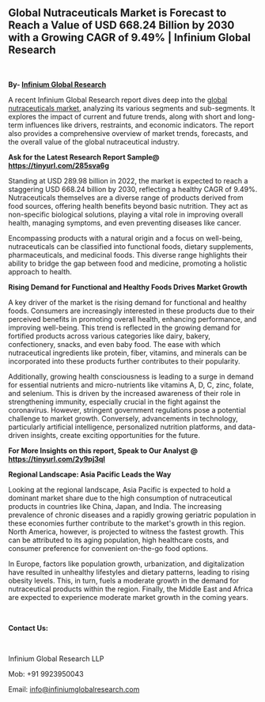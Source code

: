 <h2><strong>Global Nutraceuticals Market is Forecast to Reach a Value of USD 668.24 Billion by 2030 with a Growing CAGR of 9.49% | Infinium Global Research</strong></h2>
<p>&nbsp;</p>
<p><strong>By- </strong><a href="https://www.infiniumglobalresearch.com"><strong>Infinium Global Research</strong></a></p>
<p>A recent Infinium Global Research report dives deep into the <a href="https://www.infiniumglobalresearch.com/market-reports/global-nutraceuticals-market">global nutraceuticals market</a>, analyzing its various segments and sub-segments. It explores the impact of current and future trends, along with short and long-term influences like drivers, restraints, and economic indicators. The report also provides a comprehensive overview of market trends, forecasts, and the overall value of the global nutraceutical industry.</p>
<p><strong>Ask for the Latest Research Report Sample@ </strong><a href="https://tinyurl.com/285sva6g"><strong>https://tinyurl.com/285sva6g</strong></a></p>
<p>Standing at USD 289.98 billion in 2022, the market is expected to reach a staggering USD 668.24 billion by 2030, reflecting a healthy CAGR of 9.49%. Nutraceuticals themselves are a diverse range of products derived from food sources, offering health benefits beyond basic nutrition. They act as non-specific biological solutions, playing a vital role in improving overall health, managing symptoms, and even preventing diseases like cancer.</p>
<p>Encompassing products with a natural origin and a focus on well-being, nutraceuticals can be classified into functional foods, dietary supplements, pharmaceuticals, and medicinal foods. This diverse range highlights their ability to bridge the gap between food and medicine, promoting a holistic approach to health.</p>
<p><strong>Rising Demand for Functional and Healthy Foods Drives Market Growth</strong></p>
<p>A key driver of the market is the rising demand for functional and healthy foods. Consumers are increasingly interested in these products due to their perceived benefits in promoting overall health, enhancing performance, and improving well-being. This trend is reflected in the growing demand for fortified products across various categories like dairy, bakery, confectionery, snacks, and even baby food. The ease with which nutraceutical ingredients like protein, fiber, vitamins, and minerals can be incorporated into these products further contributes to their popularity.</p>
<p>Additionally, growing health consciousness is leading to a surge in demand for essential nutrients and micro-nutrients like vitamins A, D, C, zinc, folate, and selenium. This is driven by the increased awareness of their role in strengthening immunity, especially crucial in the fight against the coronavirus. However, stringent government regulations pose a potential challenge to market growth. Conversely, advancements in technology, particularly artificial intelligence, personalized nutrition platforms, and data-driven insights, create exciting opportunities for the future.</p>
<p><strong>For More Insights on this report, Speak to Our Analyst @ </strong><a href="https://tinyurl.com/2y9pj3ql"><strong>https://tinyurl.com/2y9pj3ql</strong></a></p>
<p><strong>Regional Landscape: Asia Pacific Leads the Way</strong></p>
<p>Looking at the regional landscape, Asia Pacific is expected to hold a dominant market share due to the high consumption of nutraceutical products in countries like China, Japan, and India. The increasing prevalence of chronic diseases and a rapidly growing geriatric population in these economies further contribute to the market's growth in this region. North America, however, is projected to witness the fastest growth. This can be attributed to its aging population, high healthcare costs, and consumer preference for convenient on-the-go food options.</p>
<p>In Europe, factors like population growth, urbanization, and digitalization have resulted in unhealthy lifestyles and dietary patterns, leading to rising obesity levels. This, in turn, fuels a moderate growth in the demand for nutraceutical products within the region. Finally, the Middle East and Africa are expected to experience moderate market growth in the coming years.</p>
<p>&nbsp;</p>
<p><strong>Contact Us:</strong></p>
<p>&nbsp;</p>
<p>Infinium Global Research LLP</p>
<p>Mob: +91 9923950043</p>
<p>Email: <a href="mailto:info@infiniumglobalresearch.com">info@infiniumglobalresearch.com</a></p>